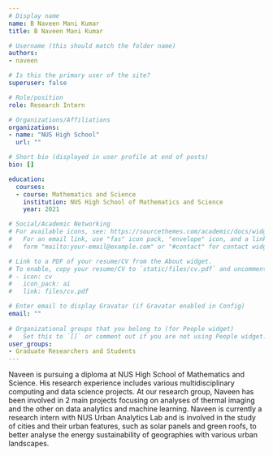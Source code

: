```yaml
---
# Display name
name: B Naveen Mani Kumar
title: B Naveen Mani Kumar

# Username (this should match the folder name)
authors:
- naveen

# Is this the primary user of the site?
superuser: false

# Role/position
role: Research Intern

# Organizations/Affiliations
organizations:
- name: "NUS High School"
  url: ""

# Short bio (displayed in user profile at end of posts)
bio: []

education:
  courses:
  - course: Mathematics and Science
    institution: NUS High School of Mathematics and Science
    year: 2021

# Social/Academic Networking
# For available icons, see: https://sourcethemes.com/academic/docs/widgets/#icons
#   For an email link, use "fas" icon pack, "envelope" icon, and a link in the
#   form "mailto:your-email@example.com" or "#contact" for contact widget.

# Link to a PDF of your resume/CV from the About widget.
# To enable, copy your resume/CV to `static/files/cv.pdf` and uncomment the lines below.  
# - icon: cv
#   icon_pack: ai
#   link: files/cv.pdf

# Enter email to display Gravatar (if Gravatar enabled in Config)
email: ""
  
# Organizational groups that you belong to (for People widget)
#   Set this to `[]` or comment out if you are not using People widget.  
user_groups:
- Graduate Researchers and Students
---
```


Naveen is pursuing a diploma at NUS High School of Mathematics and Science. His research experience includes various multidisciplinary computing and data science projects. At our research group, Naveen has been involved in 2 main projects focusing on analyses of thermal imaging and the other on data analytics and machine learning. Naveen is currently a research intern with NUS Urban Analytics Lab and is involved in the study of cities and their urban features, such as solar panels and green roofs, to better analyse the energy sustainability of geographies with various urban landscapes.
